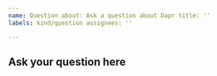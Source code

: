 ```yaml
---
name: Question about: Ask a question about Dapr title: ''
labels: kind/question assignees: ''

---
```


## Ask your question here
